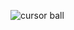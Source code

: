 ![cursor ball](https://github.com/akmweb/cursor_ball/assets/150655160/ac815ffd-e29f-413f-9468-6911562fd80a)
